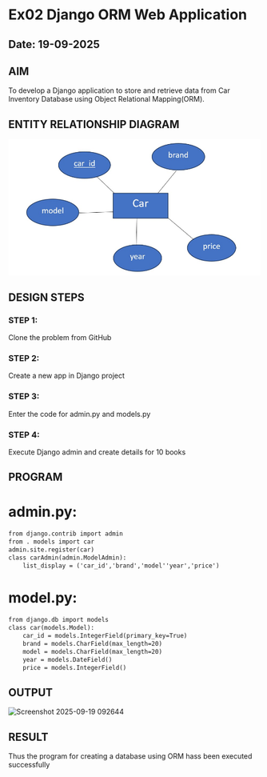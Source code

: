 # Ex02 Django ORM Web Application
## Date: 19-09-2025

## AIM
To develop a Django application to store and retrieve data from Car Inventory Database using Object Relational Mapping(ORM).

## ENTITY RELATIONSHIP DIAGRAM

![alt text](<WhatsApp Image 2025-09-13 at 11.19.10_93594d22.jpg>)

## DESIGN STEPS

### STEP 1:
Clone the problem from GitHub

### STEP 2:
Create a new app in Django project

### STEP 3:
Enter the code for admin.py and models.py

### STEP 4:
Execute Django admin and create details for 10 books

## PROGRAM

# admin.py:
~~~
from django.contrib import admin
from . models import car
admin.site.register(car)
class carAdmin(admin.ModelAdmin):
    list_display = ('car_id','brand','model''year','price')
~~~
# model.py:
~~~
from django.db import models
class car(models.Model):
    car_id = models.IntegerField(primary_key=True)
    brand = models.CharField(max_length=20)
    model = models.CharField(max_length=20)
    year = models.DateField()
    price = models.IntegerField()
~~~

## OUTPUT

<img width="1917" height="1199" alt="Screenshot 2025-09-19 092644" src="https://github.com/user-attachments/assets/935e8a5a-1111-40b7-bccf-51ac9058d2e5" />


## RESULT
Thus the program for creating a database using ORM hass been executed successfully
